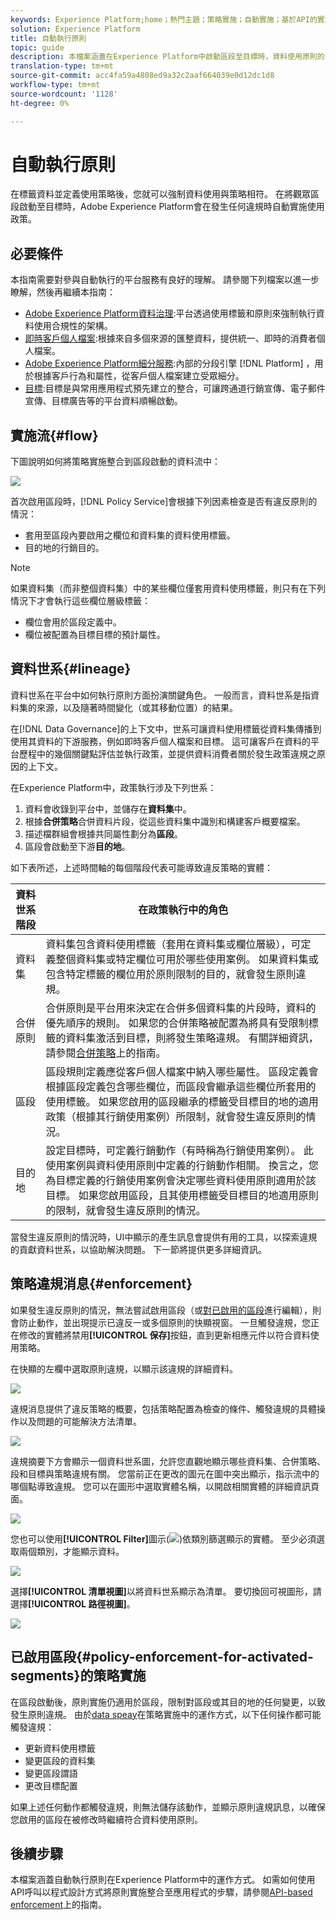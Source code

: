 ```yaml
---
keywords: Experience Platform;home；熱門主題；策略實施；自動實施；基於API的實施；資料治理
solution: Experience Platform
title: 自動執行原則
topic: guide
description: 本檔案涵蓋在Experience Platform中啟動區段至目標時，資料使用原則的自動強制方式。
translation-type: tm+mt
source-git-commit: acc4fa59a4808ed9a32c2aaf664039e0d12dc1d8
workflow-type: tm+mt
source-wordcount: '1128'
ht-degree: 0%

---
```



# 自動執行原則

在標籤資料並定義使用策略後，您就可以強制資料使用與策略相符。 在將觀眾區段啟動至目標時，Adobe Experience Platform會在發生任何違規時自動實施使用政策。

## 必要條件

本指南需要對參與自動執行的平台服務有良好的理解。 請參閱下列檔案以進一步瞭解，然後再繼續本指南：

* [Adobe Experience Platform資料治理](../home.md):平台透過使用標籤和原則來強制執行資料使用合規性的架構。
* [即時客戶個人檔案](../../profile/home.md):根據來自多個來源的匯整資料，提供統一、即時的消費者個人檔案。
* [Adobe Experience Platform細分服務](../../segmentation/home.md):內部的分段引擎 [!DNL Platform] ，用於根據客戶行為和屬性，從客戶個人檔案建立受眾細分。
* [目標](../../destinations/home.md):目標是與常用應用程式預先建立的整合，可讓跨通道行銷宣傳、電子郵件宣傳、目標廣告等的平台資料順暢啟動。

## 實施流{#flow}

下圖說明如何將策略實施整合到區段啟動的資料流中：

![](../images/enforcement/enforcement-flow.png)

首次啟用區段時，[!DNL Policy Service]會根據下列因素檢查是否有違反原則的情況：

* 套用至區段內要啟用之欄位和資料集的資料使用標籤。
* 目的地的行銷目的。

>[!NOTE]
>
>如果資料集（而非整個資料集）中的某些欄位僅套用資料使用標籤，則只有在下列情況下才會執行這些欄位層級標籤：
>
>* 欄位會用於區段定義中。
>* 欄位被配置為目標目標的預計屬性。


## 資料世系{#lineage}

資料世系在平台中如何執行原則方面扮演關鍵角色。 一般而言，資料世系是指資料集的來源，以及隨著時間變化（或其移動位置）的結果。

在[!DNL Data Governance]的上下文中，世系可讓資料使用標籤從資料集傳播到使用其資料的下游服務，例如即時客戶個人檔案和目標。 這可讓客戶在資料的平台歷程中的幾個關鍵點評估並執行政策，並提供資料消費者關於發生政策違規之原因的上下文。

在Experience Platform中，政策執行涉及下列世系：

1. 資料會收錄到平台中，並儲存在&#x200B;**資料集**&#x200B;中。
1. 根據&#x200B;**合併策略**&#x200B;合併資料片段，從這些資料集中識別和構建客戶概要檔案。
1. 描述檔群組會根據共同屬性劃分為&#x200B;**區段**。
1. 區段會啟動至下游&#x200B;**目的地**。

如下表所述，上述時間軸的每個階段代表可能導致違反策略的實體：

| 資料世系階段 | 在政策執行中的角色 |
| --- | --- |
| 資料集 | 資料集包含資料使用標籤（套用在資料集或欄位層級），可定義整個資料集或特定欄位可用於哪些使用案例。 如果資料集或包含特定標籤的欄位用於原則限制的目的，就會發生原則違規。 |
| 合併原則 | 合併原則是平台用來決定在合併多個資料集的片段時，資料的優先順序的規則。 如果您的合併策略被配置為將具有受限制標籤的資料集激活到目標，則將發生策略違規。 有關詳細資訊，請參閱[合併策略](../../profile/ui/merge-policies.md)上的指南。 |
| 區段 | 區段規則定義應從客戶個人檔案中納入哪些屬性。 區段定義會根據區段定義包含哪些欄位，而區段會繼承這些欄位所套用的使用標籤。 如果您啟用的區段繼承的標籤受目標目的地的適用政策（根據其行銷使用案例）所限制，就會發生違反原則的情況。 |
| 目的地 | 設定目標時，可定義行銷動作（有時稱為行銷使用案例）。 此使用案例與資料使用原則中定義的行銷動作相關。 換言之，您為目標定義的行銷使用案例會決定哪些資料使用原則適用於該目標。 如果您啟用區段，且其使用標籤受目標目的地適用原則的限制，就會發生違反原則的情況。 |

當發生違反原則的情況時，UI中顯示的產生訊息會提供有用的工具，以探索違規的貢獻資料世系，以協助解決問題。 下一節將提供更多詳細資訊。

## 策略違規消息{#enforcement}

如果發生違反原則的情況，無法嘗試啟用區段（或[對已啟用的區段](#policy-enforcement-for-activated-segments)進行編輯），則會防止動作，並出現提示已違反一或多個原則的快顯視窗。 一旦觸發違規，您正在修改的實體將禁用&#x200B;**[!UICONTROL 保存]**&#x200B;按鈕，直到更新相應元件以符合資料使用策略。

在快顯的左欄中選取原則違規，以顯示該違規的詳細資料。

![](../images/enforcement/violation-policy-select.png)

違規消息提供了違反策略的概要，包括策略配置為檢查的條件、觸發違規的具體操作以及問題的可能解決方法清單。

![](../images/enforcement/violation-summary.png)

違規摘要下方會顯示一個資料世系圖，允許您直觀地顯示哪些資料集、合併策略、段和目標與策略違規有關。 您當前正在更改的圖元在圖中突出顯示，指示流中的哪個點導致違規。 您可以在圖形中選取實體名稱，以開啟相關實體的詳細資訊頁面。

![](../images/enforcement/data-lineage.png)

您也可以使用&#x200B;**[!UICONTROL Filter]**&#x200B;圖示(![](../images/enforcement/filter.png))依類別篩選顯示的實體。 至少必須選取兩個類別，才能顯示資料。

![](../images/enforcement/lineage-filter.png)

選擇&#x200B;**[!UICONTROL 清單視圖]**&#x200B;以將資料世系顯示為清單。 要切換回可視圖形，請選擇&#x200B;**[!UICONTROL 路徑視圖]**。

![](../images/enforcement/list-view.png)

## 已啟用區段{#policy-enforcement-for-activated-segments}的策略實施

在區段啟動後，原則實施仍適用於區段，限制對區段或其目的地的任何變更，以致發生原則違規。 由於[data speay](#lineage)在策略實施中的運作方式，以下任何操作都可能觸發違規：

* 更新資料使用標籤
* 變更區段的資料集
* 變更區段謂語
* 更改目標配置

如果上述任何動作都觸發違規，則無法儲存該動作，並顯示原則違規訊息，以確保您啟用的區段在被修改時繼續符合資料使用原則。

## 後續步驟

本檔案涵蓋自動執行原則在Experience Platform中的運作方式。 如需如何使用API呼叫以程式設計方式將原則實施整合至應用程式的步驟，請參閱[API-based enforcement](./api-enforcement.md)上的指南。